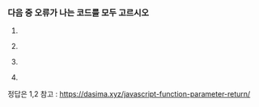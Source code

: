 ### 다음 중 오류가 나는 코드를 모두 고르시오
1. 
<script>
  function num ()
  {
    var sum = "Hello World!";
    return sum;
  }
  num();
</script>



2. 
<script>
  function num ()
  {
    var sum = "Hello World!";
  }
  num();
</script>



3. 
<script>
  function plus ( A, B )
  {
    var sum = A + B;
    document.write(sum);
  }
  plus ("Hello", "World!");
</script>



4. 
<script>
  function num ()
  {
    document.write("Hello World!");
  }
  num();
</script>


정답은 1,2 
참고 : https://dasima.xyz/javascript-function-parameter-return/
